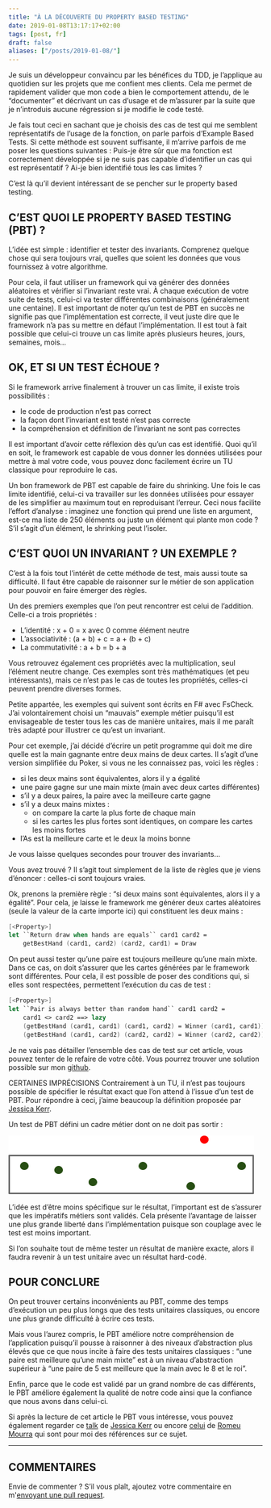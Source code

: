 ```yaml
---
title: "À LA DÉCOUVERTE DU PROPERTY BASED TESTING"
date: 2019-01-08T13:17:17+02:00
tags: [post, fr]
draft: false
aliases: ["/posts/2019-01-08/"]
---
```


Je suis un développeur convaincu par les bénéfices du TDD, je l’applique au quotidien sur les projets que me confient mes clients. Cela me permet de rapidement valider que mon code a bien le comportement attendu, de le “documenter” et décrivant un cas d’usage et de m’assurer par la suite que je n’introduis aucune régression si je modifie le code testé.

Je fais tout ceci en sachant que je choisis des cas de test qui me semblent représentatifs de l’usage de la fonction, on parle parfois d’Example Based Tests. Si cette méthode est souvent suffisante, il m’arrive parfois de me poser les questions suivantes&nbsp;: Puis-je être sûr que ma fonction est correctement développée si je ne suis pas capable d’identifier un cas qui est représentatif&nbsp;? Ai-je bien identifié tous les cas limites&nbsp;?

C’est là qu’il devient intéressant de se pencher sur le property based testing.

## C’EST QUOI LE PROPERTY BASED TESTING (PBT)&nbsp;?

L’idée est simple&nbsp;: identifier et tester des invariants. Comprenez quelque chose qui sera toujours vrai, quelles que soient les données que vous fournissez à votre algorithme.

Pour cela, il faut utiliser un framework qui va générer des données aléatoires et vérifier si l’invariant reste vrai. À chaque exécution de votre suite de tests, celui-ci va tester différentes combinaisons (généralement une centaine). Il est important de noter qu’un test de PBT en succès ne signifie pas que l’implémentation est correcte, il veut juste dire que le framework n’a pas su mettre en défaut l’implémentation. Il est tout à fait possible que celui-ci trouve un cas limite après plusieurs heures, jours, semaines, mois…

## OK, ET SI UN TEST ÉCHOUE&nbsp;?

Si le framework arrive finalement à trouver un cas limite, il existe trois possibilités&nbsp;:

- le code de production n’est pas correct
- la façon dont l’invariant est testé n’est pas correcte
- la compréhension et définition de l’invariant ne sont pas correctes

Il est important d’avoir cette réflexion dès qu’un cas est identifié. Quoi qu’il en soit, le framework est capable de vous donner les données utilisées pour mettre à mal votre code, vous pouvez donc facilement écrire un TU classique pour reproduire le cas.

Un bon framework de PBT est capable de faire du shrinking. Une fois le cas limite identifié, celui-ci va travailler sur les données utilisées pour essayer de les simplifier au maximum tout en reproduisant l’erreur. Ceci nous facilite l’effort d’analyse&nbsp;: imaginez une fonction qui prend une liste en argument, est-ce ma liste de 250 éléments ou juste un élément qui plante mon code&nbsp;? S’il s’agit d’un élément, le shrinking peut l’isoler.

## C’EST QUOI UN INVARIANT&nbsp;? UN EXEMPLE&nbsp;?

C’est à la fois tout l’intérêt de cette méthode de test, mais aussi toute sa difficulté. Il faut être capable de raisonner sur le métier de son application pour pouvoir en faire émerger des règles.

Un des premiers exemples que l’on peut rencontrer est celui de l’addition. Celle-ci a trois propriétés&nbsp;:

- L’identité&nbsp;: x + 0 = x avec 0 comme élément neutre
- L’associativité&nbsp;: (a + b) + c = a + (b + c)
- La commutativité&nbsp;: a + b = b + a

Vous retrouvez également ces propriétés avec la multiplication, seul l’élément neutre change. Ces exemples sont très mathématiques (et peu intéressants), mais ce n’est pas le cas de toutes les propriétés, celles-ci peuvent prendre diverses formes.

Petite appartée, les exemples qui suivent sont écrits en F# avec FsCheck. J’ai volontairement  choisi un “mauvais” exemple métier puisqu’il est envisageable de tester tous les cas de manière unitaires, mais il me paraît très adapté pour illustrer ce qu’est un invariant.

Pour cet exemple, j’ai décidé d’écrire un petit programme qui doit me dire quelle est la main gagnante entre deux mains de deux cartes. Il s’agit d’une version simplifiée du Poker, si vous ne les connaissez pas, voici les règles&nbsp;:

- si les deux mains sont équivalentes, alors il y a égalité
- une paire gagne sur une main mixte (main avec deux cartes différentes)
- s’il y a deux paires, la paire avec la meilleure carte gagne
- s’il y a deux mains mixtes&nbsp;:
  - on compare la carte la plus forte de chaque main
  - si les cartes les plus fortes sont identiques, on compare les cartes les moins fortes
- l’As est la meilleure carte et le deux la moins bonne

Je vous laisse quelques secondes pour trouver des invariants…

Vous avez trouvé&nbsp;? Il s’agit tout simplement de la liste de règles que je viens d’énoncer&nbsp;: celles-ci sont toujours vraies.

Ok, prenons la première règle&nbsp;: “si deux mains sont équivalentes, alors il y a égalité”. Pour cela, je laisse le framework me générer deux cartes aléatoires (seule la valeur de la carte importe ici) qui constituent les deux mains&nbsp;:

```Fsharp
[<Property>]
let ``Return draw when hands are equals`` card1 card2 =
    getBestHand (card1, card2) (card2, card1) = Draw
```

On peut aussi tester qu’une paire est toujours meilleure qu’une main mixte. Dans ce cas, on doit s’assurer que les cartes générées par le framework sont différentes. Pour cela, il est possible de poser des conditions qui, si elles sont respectées, permettent l’exécution du cas de test&nbsp;:

```Fsharp
[<Property>]
let ``Pair is always better than random hand`` card1 card2 =
    card1 <> card2 ==> lazy
    (getBestHand (card1, card1) (card1, card2) = Winner (card1, card1)) |@ "Pair as left hand" .&.
    (getBestHand (card1, card2) (card2, card2) = Winner (card2, card2)) |@ "Pair as right hand"
```

Je ne vais pas détailler l’ensemble des cas de test sur cet article, vous pouvez tenter de le refaire de votre côté. Vous pourrez trouver une solution possible sur mon [github](https://github.com/RomainTrm/KataPokerHands/blob/master/KataPokerHands_FSharp/PokerHand_PropertyBase.fs).

CERTAINES IMPRÉCISIONS
Contrairement à un TU, il n’est pas toujours possible de spécifier le résultat exact que l’on attend à l’issue d’un test de PBT. Pour répondre à ceci, j’aime beaucoup la définition proposée par [Jessica Kerr](https://twitter.com/jessitron).

Un test de PBT défini un cadre métier dont on ne doit pas sortir&nbsp;:

![Un nuage de points avec certains dans le cadre, d'autres à l'extérieur](1.png)

L’idée est d’être moins spécifique sur le résultat, l’important est de s’assurer que les impératifs métiers sont validés. Cela présente l’avantage de laisser une plus grande liberté dans l’implémentation puisque son couplage avec le test est moins important.

Si l’on souhaite tout de même tester un résultat de manière exacte, alors il faudra revenir à un test unitaire avec un résultat hard-codé.

## POUR CONCLURE

On peut trouver certains inconvénients au PBT, comme des temps d’exécution un peu plus longs que des tests unitaires classiques, ou encore une plus grande difficulté à écrire ces tests.

Mais vous l’aurez compris, le PBT améliore notre compréhension de l’application puisqu’il pousse à raisonner à des niveaux d’abstraction plus élevés que ce que nous incite à faire des tests unitaires classiques&nbsp;: “une paire est meilleure qu’une main mixte” est à un niveau d’abstraction supérieur à “une paire de 5 est meilleure que la main avec le 8 et le roi”.

Enfin, parce que le code est validé par un grand nombre de cas différents, le PBT améliore également la qualité de notre code ainsi que la confiance que nous avons dans celui-ci.

Si après la lecture de cet article le PBT vous intéresse, vous pouvez également regarder ce [talk](https://youtu.be/shngiiBfD80) de [Jessica Kerr](https://twitter.com/jessitron) ou encore [celui](https://youtu.be/5pwv3cuo3Qk) de [Romeu Mourra](https://twitter.com/malk_zameth) qui sont pour moi des références sur ce sujet.

---

## COMMENTAIRES

<!--Ajoutez votre commentaire ici-->

Envie de commenter ? S’il vous plaît, ajoutez votre commentaire en m'[envoyant une pull request](https://github.com/RomainTrm/Blog?tab=readme-ov-file#how-to-comment).
